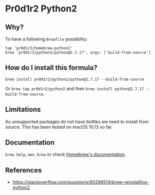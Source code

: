 # Pr0d1r2 Python2

## Why?
To have a following `Brewfile` possibility:

```
tap 'pr0d1r2/homebrew-python2'
brew 'pr0d1r2/python2/python@2.7.17', args: ['build-from-source']
```

## How do I install this formula?
`brew install pr0d1r2/python2/python@2.7.17 --build-from-source`

Or `brew tap pr0d1r2/python2` and then `brew install python@2.7.17 --build-from-source`.

## Limitations
As unsupported packages do not have bottles we need to install from
source. This has been tested on macOS 10.13 so far.

## Documentation
`brew help`, `man brew` or check [Homebrew's documentation](https://docs.brew.sh).

## References
- https://stackoverflow.com/questions/60298514/brew-reinstalling-python2

